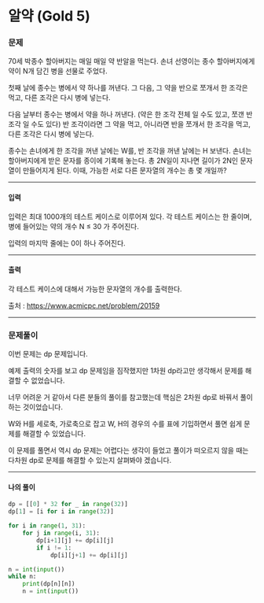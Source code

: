 # 알약 (Gold 5)

### 문제

70세 박종수 할아버지는 매일 매일 약 반알을 먹는다. 손녀 선영이는 종수 할아버지에게 약이 N개 담긴 병을 선물로 주었다.

첫째 날에 종수는 병에서 약 하나를 꺼낸다. 그 다음, 그 약을 반으로 쪼개서 한 조각은 먹고, 다른 조각은 다시 병에 넣는다.

다음 날부터 종수는 병에서 약을 하나 꺼낸다. (약은 한 조각 전체 일 수도 있고, 쪼갠 반 조각 일 수도 있다) 반 조각이라면 그 약을 먹고, 아니라면 반을 쪼개서 한 조각을 먹고, 다른 조각은 다시 병에 넣는다.

종수는 손녀에게 한 조각을 꺼낸 날에는 W를, 반 조각을 꺼낸 날에는 H 보낸다. 손녀는 할아버지에게 받은 문자를 종이에 기록해 놓는다. 총 2N일이 지나면 길이가 2N인 문자열이 만들어지게 된다. 이때, 가능한 서로 다른 문자열의 개수는 총 몇 개일까?

---

#### 입력

입력은 최대 1000개의 테스트 케이스로 이루어져 있다. 각 테스트 케이스는 한 줄이며, 병에 들어있는 약의 개수 N ≤ 30 가 주어진다.

입력의 마지막 줄에는 0이 하나 주어진다.

---

#### 출력

각 테스트 케이스에 대해서 가능한 문자열의 개수를 출력한다.

출처 : https://www.acmicpc.net/problem/20159

---

### 문제풀이

이번 문제는 dp 문제입니다.

예제 출력의 숫자를 보고 dp 문제임을 짐작했지만 1차원 dp라고만 생각해서 문제를 해결할 수 없었습니다.

너무 어려운 거 같아서 다른 분들의 풀이를 참고했는데 핵심은 2차원 dp로 바꿔서 풀이하는 것이었습니다.

W와 H를 세로축, 가로축으로 잡고 W, H의 경우의 수를 표에 기입하면서 풀면 쉽게 문제를 해결할 수 있었습니다.

이 문제를 풀면서 역시 dp 문제는 어렵다는 생각이 들었고 풀이가 떠오르지 않을 때는 다차원 dp로 문제를 해결할 수 있는지 살펴봐야 겠습니다.

---

#### 나의 풀이

~~~python
dp = [[0] * 32 for _ in range(32)]
dp[1] = [i for i in range(32)]

for i in range(1, 31):
    for j in range(i, 31):
        dp[i+1][j] += dp[i][j]
        if i != 1:
            dp[i][j+1] += dp[i][j]

n = int(input())
while n:
    print(dp[n][n])
    n = int(input())
~~~
